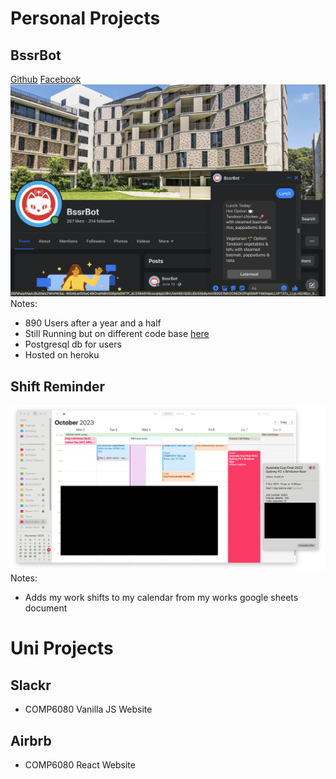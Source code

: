 # Personal Projects
## BssrBot

[Github](https://github.com/flynnlambrechts/bssrbot3)
[Facebook](https://www.facebook.com/BssrBot1)
![BssrBot Facebook](./BssrBot.png)
Notes:
- 890 Users after a year and a half
- Still Running but on different code base [here](https://github.com/BssrBot/bssrbot4)
- Postgresql db for users
- Hosted on heroku


## Shift Reminder
![Shift Reminder](./ShiftReminder.png)
Notes:
- Adds my work shifts to my calendar from my works google sheets document

# Uni Projects
## Slackr
- COMP6080 Vanilla JS Website 
## Airbrb
- COMP6080 React Website


<!--
**flynnlambrechts/flynnlambrechts** is a ✨ _special_ ✨ repository because its `README.md` (this file) appears on your GitHub profile.

Here are some ideas to get you started:

- 🔭 I’m currently working on ...
- 🌱 I’m currently learning ...
- 👯 I’m looking to collaborate on ...
- 🤔 I’m looking for help with ...
- 💬 Ask me about ...
- 📫 How to reach me: ...
- 😄 Pronouns: ...
- ⚡ Fun fact: ...
-->
